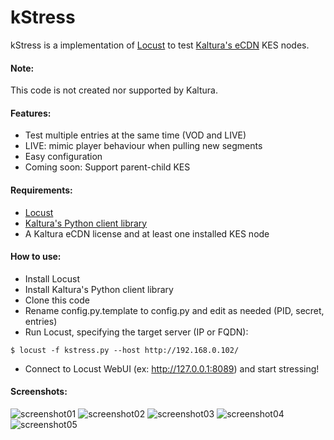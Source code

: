 # kStress

kStress is a implementation of [Locust](https://locust.io/) to test [Kaltura's eCDN](https://corp.kaltura.com/products/kaltura-ecdn/) KES nodes.

#### Note:
This code is not created nor supported by Kaltura.

#### Features:
* Test multiple entries at the same time (VOD and LIVE)
* LIVE: mimic player behaviour when pulling new segments
* Easy configuration
* Coming soon: Support parent-child KES

#### Requirements:
* [Locust](https://locust.io/)
* [Kaltura's Python client library](http://www.kaltura.com/api_v3/testme/client-libs.php)
* A Kaltura eCDN license and at least one installed KES node

#### How to use:
* Install Locust
* Install Kaltura's Python client library
* Clone this code
* Rename config.py.template to config.py and edit as needed (PID, secret, entries)
* Run Locust, specifying the target server (IP or FQDN):
```
$ locust -f kstress.py --host http://192.168.0.102/
```
* Connect to Locust WebUI (ex: http://127.0.0.1:8089) and start stressing!

#### Screenshots:

![screenshot01](https://imgur.com/oJOsn8w.jpg)
![screenshot02](https://imgur.com/cD0Cpcz.jpg)
![screenshot03](https://imgur.com/jss7tB9.jpg)
![screenshot04](https://imgur.com/Wh927fh.jpg)
![screenshot05](https://imgur.com/eFS1gah.jpg)


